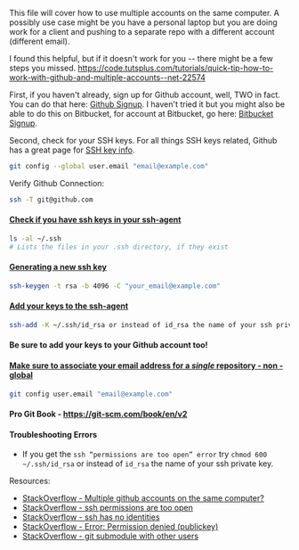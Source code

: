 This file will cover how to use multiple accounts on the same computer. A possibly use case might be you have a personal laptop but 
you are doing work for a client and pushing to a separate repo with a different account (different email).


I found this helpful, but if it doesn't work for you -- there might be a few steps you missed.
https://code.tutsplus.com/tutorials/quick-tip-how-to-work-with-github-and-multiple-accounts--net-22574



First, if you haven't already, sign up for Github account, well, TWO in fact. You can do that here: [Github Signup](https://github.com/join). I haven't tried it but you might also be able to do this on Bitbucket, for account at Bitbucket, go here: 
[Bitbucket Signup](https://bitbucket.org/account/signup/).

Second, check for your SSH keys. For all things SSH keys related, Github has a great page for [SSH key info](https://help.github.com/articles/connecting-to-github-with-ssh/).

```bash
git config --global user.email "email@example.com"
```

Verify Github Connection:
```bash
ssh -T git@github.com
```


#### [Check if you have ssh keys in your ssh-agent](https://help.github.com/articles/checking-for-existing-ssh-keys/)
```bash
ls -al ~/.ssh
# Lists the files in your .ssh directory, if they exist
```

#### [Generating a new ssh key](https://help.github.com/articles/generating-a-new-ssh-key-and-adding-it-to-the-ssh-agent/#generating-a-new-ssh-key)
```bash
ssh-keygen -t rsa -b 4096 -C "your_email@example.com"
```

#### [Add your keys to the ssh-agent](https://help.github.com/articles/generating-a-new-ssh-key-and-adding-it-to-the-ssh-agent/#adding-your-ssh-key-to-the-ssh-agent)
```bash
ssh-add -K ~/.ssh/id_rsa or instead of id_rsa the name of your ssh private key
```

#### Be sure to add your keys to your Github account too!


#### [Make sure to associate your email address for a _single_ repository - non - global](https://help.github.com/articles/setting-your-commit-email-address-in-git/#setting-your-email-address-for-a-single-repository)
```bash
git config user.email "email@example.com"
```



#### Pro Git Book - https://git-scm.com/book/en/v2


#### Troubleshooting Errors

- If you get the `ssh “permissions are too open” error` try `chmod 600 ~/.ssh/id_rsa` or instead of `id_rsa` the name of your ssh private key. 

Resources:
- [StackOverflow - Multiple github accounts on the same computer?](https://stackoverflow.com/questions/3860112/multiple-github-accounts-on-the-same-computer)
- [StackOverflow - ssh permissions are too open](https://stackoverflow.com/questions/9270734/ssh-permissions-are-too-open-error)
- [StackOverflow - ssh has no identities](https://stackoverflow.com/questions/26505980/github-permission-denied-ssh-add-agent-has-no-identities/28444641#28444641)
- [StackOverflow - Error: Permission denied (publickey)](https://help.github.com/articles/error-permission-denied-publickey/)
- [StackOverflow - git submodule with other users](https://stackoverflow.com/questions/6041516/git-submodule-update-with-other-user)
